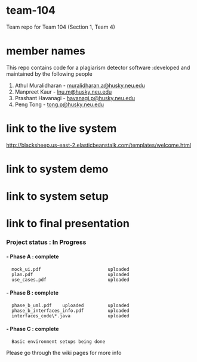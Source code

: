 # team-104
Team repo for Team 104 (Section 1, Team 4)

# member names
This repo contains code for a plagiarism detector software :developed and maintained by the following people 
1. Athul Muralidharan   - muralidharan.a@husky.neu.edu
2. Manpreet Kaur        - lnu.m@husky.neu.edu
3. Prashant Havanagi    - havanagi.p@husky.neu.edu
4. Peng Tong            - tong.p@husky.neu.edu  

# link to the live system
http://blacksheep.us-east-2.elasticbeanstalk.com/templates/welcome.html

# link to system demo


# link to system setup


# link to final presentation



### Project status : In Progress
#### - Phase A : complete
      mock_ui.pdf                         uploaded
      plan.pdf                            uploaded
      use_cases.pdf                       uploaded

#### - Phase B : complete
      phase_b_uml.pdf    uploaded         uploaded
      phase_b_interfaces_info.pdf         uploaded
      interfaces_code\*.java              uploaded

#### - Phase C : complete
      Basic environment setups being done 
      

Please go through the wiki pages for more info 
